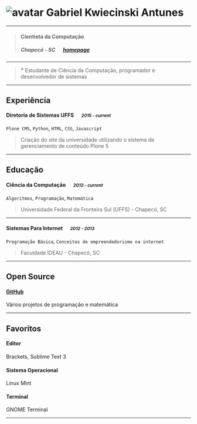 # ![avatar][] Gabriel Kwiecinski Antunes

---

> #### Cientista da Computação
> #####  Chapecó - SC &emsp; [homepage](http://github.com/muthdra)

---
> **"** Estudante de Ciência da Computação, programador e desenvolvedor de sistemas


---
## Experiência
#### Diretoria de Sistemas UFFS &emsp; <small>*2015 - current*</small>
`Plone CMS`, `Python`, `HTML`, `CSS`, `Javascript`
> Criação do site da universidade utilizando o sistema de gerenciamento de conteúdo Plone 5

---
## Educação
#### Ciência da Computação &emsp; <small>*2013 - current*</small>
`Algoritmos`, `Programação`, `Matemática`
> Universidade Federal da Fronteira Sul (UFFS) - Chapecó, SC

---
#### Sistemas Para Internet &emsp; <small>*2012 - 2013*</small>
`Programação Básica`, `Conceitos de empreendedorismo na internet`
> Faculdade IDEAU - Chapecó, SC

---
## Open Source
#### [GitHub](http://github.com/muthdra)
Vários projetos de programação e matemática 

---
## Favoritos
#### Editor
Brackets, Sublime Text 3
#### Sistema Operacional
Linux Mint
#### Terminal
GNOME Terminal

---
[avatar]: https://fbcdn-sphotos-g-a.akamaihd.net/hphotos-ak-xaf1/v/t1.0-9/1798499_10200733002245888_686568279_n.jpg?oh=fb70b61ddb825087899aa2b54087734d&oe=5730D254&__gda__=1462143199_3d5ff03611af46a324a49714a95708d4
